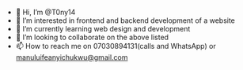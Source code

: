 - 👋 Hi, I’m @T0ny14
- 👀 I’m interested in frontend and backend development of a website
- 🌱 I’m currently learning web design and development
- 💞️ I’m looking to collaborate on the above listed 
- 📫 How to reach me on 07030894131(calls and WhatsApp) or manuluifeanyichukwu@gmail.com

<!---
T0ny14/T0ny14 is a ✨ special ✨ repository because its `README.md` (this file) appears on your GitHub profile.
You can click the Preview link to take a look at your changes.
--->
